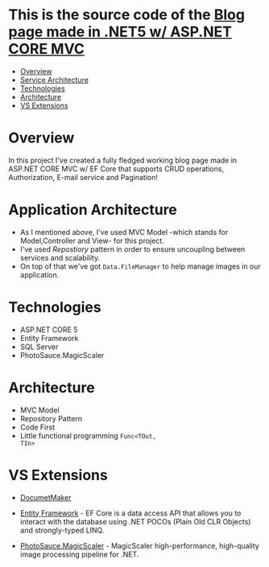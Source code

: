 # This is the source code of the [Blog page made in .NET5 w/ ASP.NET CORE MVC](https://github.com/Neon021/MyBlog)


- [Overview](#overview)
- [Service Architecture](#service-architecture)
- [Technologies](#technologies)
- [Architecture](#architecture)
- [VS Extensions](#vscode-extensions)


# Overview

<p>In this project I've created a fully fledged working blog page made in ASP.NET CORE MVC w/ EF Core that supports CRUD operations, Authorization, E-mail service and Pagination!</p>

# Application Architecture
- As I mentioned above, I've used MVC Model -which stands for Model,Controller and View- for this project.
- I've used *Repostiory* pattern in order to ensure uncoupling between services and scalability.
- On top of that we've got <code>Data.FileManager</code> to help manage images in our application.

# Technologies
- ASP.NET CORE 5
- Entity Framework
- SQL Server
- PhotoSauce.MagicScaler

# Architecture
- MVC Model
- Repository Pattern
- Code First 
- Little functional programming <code>Func<TOut, TIn></code>


# VS Extensions
- [DocumetMaker](https://github.com/PaoloCattaneo92/DocumentMaker)

- [Entity Framework](https://github.com/dotnet/ef6) - EF Core is a data access API that allows you to interact with the database using .NET POCOs (Plain Old CLR Objects) and strongly-typed LINQ.

- [PhotoSauce.MagicScaler](https://github.com/saucecontrol/PhotoSauce) - MagicScaler high-performance, high-quality image processing pipeline for .NET.
